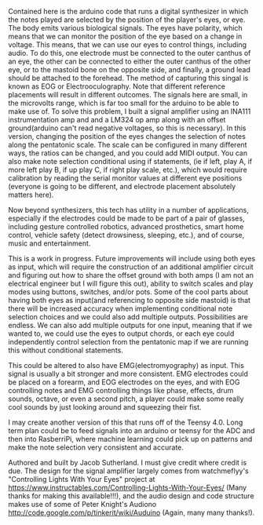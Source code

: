 Contained here is the arduino code that runs a digital synthesizer in which the notes played are selected by the position of the player's eyes, or eye. The body emits various biological signals. The eyes have polarity, which means that we can monitor the position of the eye based on a change in voltage. This means, that we can use our eyes to control things, including audio. To do this, one electrode must be connected to the outer canthus of an eye, the other can be connected to either the outer canthus of the other eye, or to the mastoid bone on the opposite side, and finally, a ground lead should be attached to the forehead. The method of capturing this singal is known as EOG or Electrooculography. Note that different reference placements will result in different outcomes. The signals here are small, in the microvolts range, which is far too small for the arduino to be able to make use of. To solve this problem, I built a signal amplifier using an INA111 instrumentation amp and and a LM324 op amp along with an offset ground(arduino can't read negative voltages, so this is necessary). In this version, changing the position of the eyes changes the selection of notes along the pentatonic scale. The scale can be configured in many different ways, the ratios can be changed, and you could add MIDI output. You can also make note selection conditional using if statements, (ie if left, play A, if more left play B, if up play C, if right play scale, etc.), which would require calibration by reading the serial monitor values at different eye positions (everyone is going to be different, and electrode placement absolutely matters here).

Now beyond synthesizers, this tech has utility in a number of applications, especially if the electrodes could be made to be part of a pair of glasses, including gesture controlled robotics, advanced prosthetics, smart home control, vehicle safety (detect drowsiness, sleeping, etc.), and of course, music and entertainment. 

This is a work in progress. Future improvements will include using both eyes as input, which will require the construction of an additional amplifier circuit and figuring out how to share the offset ground with both amps (I am not an electrical engineer but I will figure this out), ability to switch scales and play modes using buttons, switches, and/or pots. Some of the cool parts about having both eyes as input(and referencing to opposite side mastoid) is that there will be increased accuracy when implementing conditional note selection choices and we could also add multiple outputs. Possibilities are endless. We can also add multiple outputs for one input, meaning that if we wanted to, we could use the eyes to output chords, or each eye could independently control selection from the pentatonic map if we are running this without conditional statements.

This could be altered to also have EMG(electromyography) as input. This signal is usually a bit stronger and more consistent. EMG electrodes could be placed on a forearm, and EOG electrodes on the eyes, and with EOG controlling notes and EMG controlling things like phase, effects, drum sounds, octave, or even a second pitch, a player could make some really cool sounds by just looking around and squeezing their fist. 

I may create another version of this that runs off of the Teensy 4.0. Long term plan could be to feed signals into an arduino or teensy for the ADC and then into RasberriPi, where machine learning could pick up on patterns and make the note selection very consistent and accurate. 

Authored and built by Jacob Sutherland.
I must give credit where credit is due. The design for the signal amplifier largely comes from watchmeflyy's "Controlling Lights With Your Eyes" project at https://www.instructables.com/Controlling-Lights-With-Your-Eyes/ (Many thanks for making this available!!!), and the audio design and code structure makes use of some of Peter Knight's Audiono http://code.google.com/p/tinkerit/wiki/Auduino (Again, many many thanks!). 

